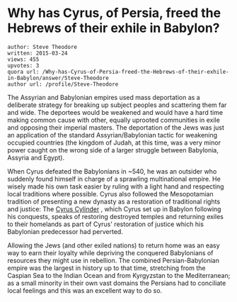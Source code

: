 # Why has Cyrus, of Persia, freed the Hebrews of their exhile in Babylon?

	author: Steve Theodore
	written: 2015-03-24
	views: 455
	upvotes: 3
	quora url: /Why-has-Cyrus-of-Persia-freed-the-Hebrews-of-their-exhile-in-Babylon/answer/Steve-Theodore
	author url: /profile/Steve-Theodore


The Assyrian and Babylonian empires used mass deportation as a deliberate strategy for breaking up subject peoples and scattering them far and wide. The deportees would be weakened and would have a hard time making common cause with other, equally uprooted communities in exile and opposing their imperial masters. The deportation of the Jews was just an application of the standard Assyrian/Babylonian tactic for weakening occupied countries (the kingdom of Judah, at this time, was a very minor power caught on the wrong side of a larger struggle between Babylonia, Assyria and Egypt).

When Cyrus defeated the Babylonians in ~540, he was an outsider who suddenly found himself in charge of a sprawling multinational empire. He wisely made his own task easier by ruling with a light hand and respecting local traditions where possible. Cyrus also followed the Mesopotamian tradition of presenting a new dynasty as a restoration of traditional rights and justice: The [Cyrus Cylinder](http://en.wikipedia.org/wiki/Cyrus_Cylinder) , which Cyrus set up in Babylon following his conquests, speaks of restoring destroyed temples and returning exiles to their homelands as part of Cyrus' restoration of justice which his Babylonian predecessor had perverted.

 Allowing the Jews (and other exiled nations) to return home was an easy way to earn their loyalty while depriving the conquered Babylonians of resources they might use in rebellion. The combined Persian-Babylonian empire was the largest in history up to that time, stretching from the Caspian Sea to the Indian Ocean and from Kyrgyzstan to the Mediterranean; as a small minority in their own vast domains the Persians had to conciliate local feelings and this was an excellent way to do so.

